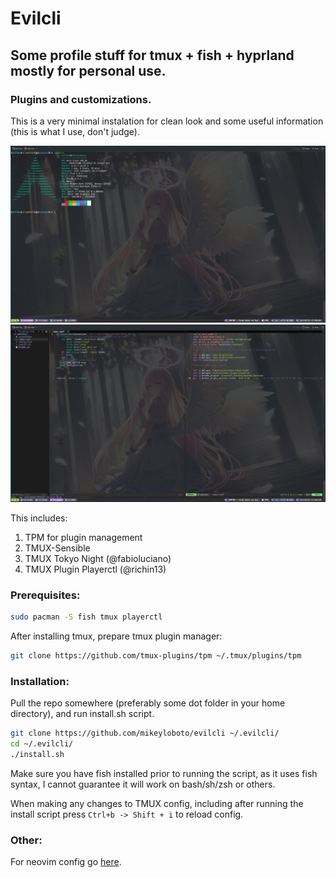 # Evilcli

## Some profile stuff for tmux + fish + hyprland mostly for personal use.

### Plugins and customizations.

This is a very minimal instalation for clean look and some useful information (this is what I use, don't judge).

![Screenshot 1](./screenshots/neofetch.png)
![Screenshot 2](./screenshots/nvim.png)

This includes:

1. TPM for plugin management
2. TMUX-Sensible
3. TMUX Tokyo Night (@fabioluciano)
4. TMUX Plugin Playerctl (@richin13)

### Prerequisites:

```sh
sudo pacman -S fish tmux playerctl
```

After installing tmux, prepare tmux plugin manager:

```sh
git clone https://github.com/tmux-plugins/tpm ~/.tmux/plugins/tpm
```

### Installation: 

Pull the repo somewhere (preferably some dot folder in your home directory), and run install.sh script.

```sh
git clone https://github.com/mikeyloboto/evilcli ~/.evilcli/
cd ~/.evilcli/
./install.sh
```

Make sure you have fish installed prior to running the script, as it uses fish syntax, I cannot guarantee it will work on bash/sh/zsh or others.

When making any changes to TMUX config, including after running the install script press 
```Ctrl+b -> Shift + i```
to reload config.

### Other:

For neovim config go [here](https://github.com/mikeyloboto/evilvim).
